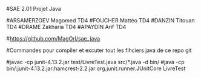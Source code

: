 #SAE 2.01 Projet Java

#ARSAMERZOEV Magomed TD4
#FOUCHER Mattéo TD4
#DANZIN Titouan TD4
#DRAME Zakharia TD4
#APAYDIN Arif TD4

#https://github.com/MagOrl/sae_java

#Commandes pour compiler et excuter tout les fihciers java de ce repo git

#javac -cp junit-4.13.2.jar test/LivreTest.java src/*.java -d bin/
#java -cp bin/:junit-4.13.2.jar:hamcrest-2.2.jar org.junit.runner.JUnitCore LivreTest

